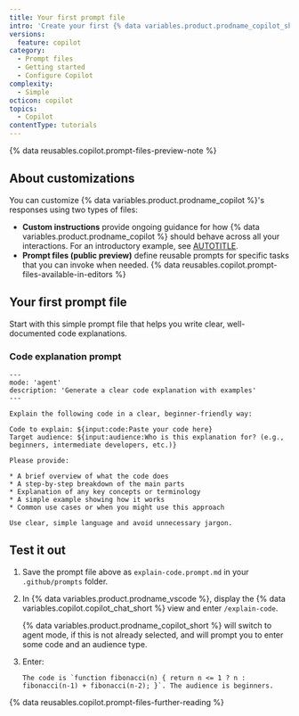 ```yaml
---
title: Your first prompt file
intro: 'Create your first {% data variables.product.prodname_copilot_short %} prompt file with this simple code explanation example that works for any programming language.'
versions:
  feature: copilot
category:
  - Prompt files
  - Getting started
  - Configure Copilot
complexity:
  - Simple
octicon: copilot
topics:
  - Copilot
contentType: tutorials
---
```


{% data reusables.copilot.prompt-files-preview-note %}

## About customizations

You can customize {% data variables.product.prodname_copilot %}'s responses using two types of files:

* **Custom instructions** provide ongoing guidance for how {% data variables.product.prodname_copilot %} should behave across all your interactions. For an introductory example, see [AUTOTITLE](/copilot/tutorials/customization-library/custom-instructions/your-first-custom-instructions).
* **Prompt files (public preview)** define reusable prompts for specific tasks that you can invoke when needed. {% data reusables.copilot.prompt-files-available-in-editors %}

## Your first prompt file

Start with this simple prompt file that helps you write clear, well-documented code explanations.

### Code explanation prompt

```text copy
---
mode: 'agent'
description: 'Generate a clear code explanation with examples'
---

Explain the following code in a clear, beginner-friendly way:

Code to explain: ${input:code:Paste your code here}
Target audience: ${input:audience:Who is this explanation for? (e.g., beginners, intermediate developers, etc.)}

Please provide:

* A brief overview of what the code does
* A step-by-step breakdown of the main parts
* Explanation of any key concepts or terminology
* A simple example showing how it works
* Common use cases or when you might use this approach

Use clear, simple language and avoid unnecessary jargon.
```

## Test it out

1. Save the prompt file above as `explain-code.prompt.md` in your `.github/prompts` folder.
1. In {% data variables.product.prodname_vscode %}, display the {% data variables.copilot.copilot_chat_short %} view and enter `/explain-code`.

   {% data variables.product.prodname_copilot_short %} will switch to agent mode, if this is not already selected, and will prompt you to enter some code and an audience type.

1. Enter:

   ```text copy
   The code is `function fibonacci(n) { return n <= 1 ? n : fibonacci(n-1) + fibonacci(n-2); }`. The audience is beginners.
   ```

{% data reusables.copilot.prompt-files-further-reading %}
